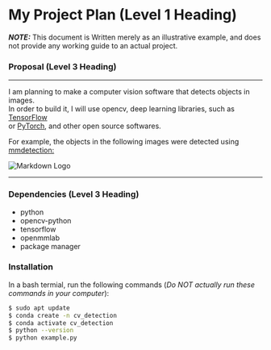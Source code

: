 # My Project Plan (Level 1 Heading)
***NOTE:***  This document is Written merely as an illustrative example, and does not provide any working guide to an actual project.

### Proposal (Level 3 Heading)

---

I am planning to make a computer vision software that detects objects in images.  
In order to build it, I will use opencv, deep learning libraries, such as [TensorFlow](https://www.tensorflow.org)  
or [PyTorch](https://pytorch.org/),  and other open source softwares.  

For example, the objects in the following images were detected using [mmdetection:](https://github.com/open-mmlab/mmdetection)  

![Markdown Logo](https://user-images.githubusercontent.com/12907710/137271636-56ba1cd2-b110-4812-8221-b4c120320aa9.png)

---

### Dependencies (Level 3 Heading)
- python
- opencv-python
- tensorflow
- openmmlab
- package manager

### Installation
In a bash termial, run the following commands (*Do NOT actually run these commands in your computer*):

```sh
$ sudo apt update
$ conda create -n cv_detection
$ conda activate cv_detection
$ python --version
$ python example.py
```
